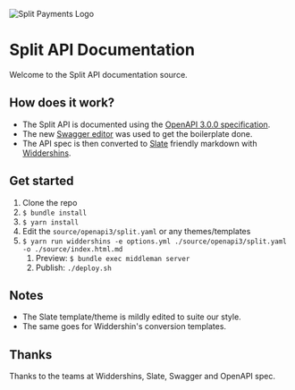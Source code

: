 ![Split Payments Logo](https://raw.githubusercontent.com/splitpayments/public_assets/master/images/Split_Logo_rgb.png)

Split API Documentation
===

Welcome to the Split API documentation source.

How does it work?
---

* The Split API is documented using the [OpenAPI 3.0.0 specification](https://github.com/OAI/OpenAPI-Specification/blob/master/versions/3.0.0.md).
* The new [Swagger editor](http://editor.swagger.io/) was used to get the boilerplate done.
* The API spec is then converted to [Slate](https://github.com/lord/slate) friendly markdown with [Widdershins](https://github.com/mermade/widdershins).

Get started
---

1. Clone the repo
2. `$ bundle install`
3. `$ yarn install`
4. Edit the `source/openapi3/split.yaml` or any themes/templates
5. `$ yarn run widdershins -e options.yml ./source/openapi3/split.yaml -o ./source/index.html.md`
    1. Preview: `$ bundle exec middleman server`
    1. Publish: `./deploy.sh`

Notes
---

* The Slate template/theme is mildly edited to suite our style.
* The same goes for Widdershin's conversion templates.

Thanks
---

Thanks to the teams at Widdershins, Slate, Swagger and OpenAPI spec.
